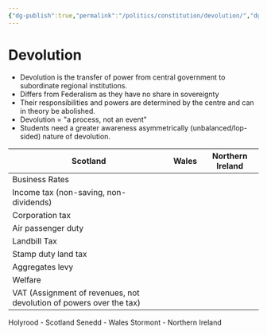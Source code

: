 ```yaml
---
{"dg-publish":true,"permalink":"/politics/constitution/devolution/","dgHomeLink":true,"dgPassFrontmatter":false}
---
```



# Devolution
- Devolution is the transfer of power from central government to subordinate regional institutions.
- Differs from Federalism as they have no share in sovereignty
- Their responsibilities and powers are determined by the centre and can in theory be abolished.
- Devolution = "a process, not an event" 
- Students need a greater awareness asymmetrically (unbalanced/lop-sided) nature of devolution.


| Scotland                                                            | Wales | Northern Ireland |
| ------------------------------------------------------------------- | ----- | ---------------- |
| Business Rates                                                      |       |                  |
| Income tax (non-saving, non-dividends)                              |       |                  |
| Corporation tax                                                     |       |                  |
| Air passenger duty                                                  |       |                  |
| Landbill Tax                                                        |       |                  |
| Stamp duty land tax                                                 |       |                  |
| Aggregates levy                                                     |       |                  |
| Welfare                                                             |       |                  |
| VAT (Assignment of revenues, not devolution of powers over the tax) |       |                  |                                                                    |       |                  |

Holyrood - Scotland
Senedd - Wales
Stormont - Northern Ireland

